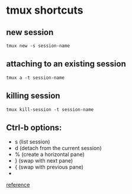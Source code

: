 # tmux shortcuts

## new session

    tmux new -s session-name
    
## attaching to an existing session

    tmux a -t session-name

## killing session

    tmux kill-session -t session-name

## Ctrl-b options:

* s (list session)
* d (detach from the current session)
* % (create a horizontal pane)
* } (swap with next pane)
* { (swap with previous pane)
* 

[reference](https://danielmiessler.com/study/tmux/)
